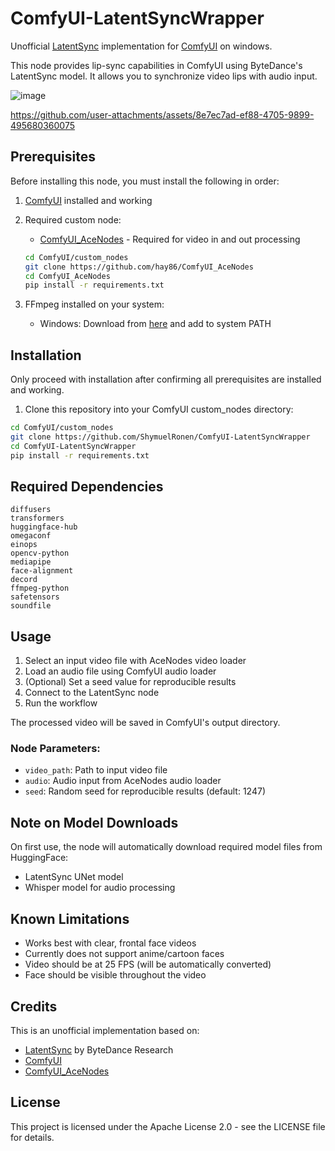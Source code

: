 # ComfyUI-LatentSyncWrapper

Unofficial [LatentSync](https://github.com/bytedance/LatentSync) implementation for [ComfyUI](https://github.com/comfyanonymous/ComfyUI) on windows.

This node provides lip-sync capabilities in ComfyUI using ByteDance's LatentSync model. It allows you to synchronize video lips with audio input.

![image](https://github.com/user-attachments/assets/678f5319-90b1-4c0a-b7ae-d3f01295157f)

https://github.com/user-attachments/assets/8e7ec7ad-ef88-4705-9899-495680360075

## Prerequisites

Before installing this node, you must install the following in order:

1. [ComfyUI](https://github.com/comfyanonymous/ComfyUI) installed and working

2. Required custom node:
   - [ComfyUI_AceNodes](https://github.com/hay86/ComfyUI_AceNodes) - Required for video in and out processing
   ```bash
   cd ComfyUI/custom_nodes
   git clone https://github.com/hay86/ComfyUI_AceNodes
   cd ComfyUI_AceNodes
   pip install -r requirements.txt
   ```

3. FFmpeg installed on your system:
   - Windows: Download from [here](https://github.com/BtbN/FFmpeg-Builds/releases) and add to system PATH

## Installation

Only proceed with installation after confirming all prerequisites are installed and working.

1. Clone this repository into your ComfyUI custom_nodes directory:
```bash
cd ComfyUI/custom_nodes
git clone https://github.com/ShymuelRonen/ComfyUI-LatentSyncWrapper
cd ComfyUI-LatentSyncWrapper
pip install -r requirements.txt
```

## Required Dependencies
```
diffusers
transformers
huggingface-hub
omegaconf
einops
opencv-python
mediapipe
face-alignment
decord
ffmpeg-python
safetensors
soundfile
```

## Usage

1. Select an input video file with AceNodes video loader
2. Load an audio file using ComfyUI audio loader
3. (Optional) Set a seed value for reproducible results
4. Connect to the LatentSync node
5. Run the workflow

The processed video will be saved in ComfyUI's output directory.

### Node Parameters:
- `video_path`: Path to input video file
- `audio`: Audio input from AceNodes audio loader
- `seed`: Random seed for reproducible results (default: 1247)


## Note on Model Downloads

On first use, the node will automatically download required model files from HuggingFace:
- LatentSync UNet model
- Whisper model for audio processing

## Known Limitations

- Works best with clear, frontal face videos
- Currently does not support anime/cartoon faces
- Video should be at 25 FPS (will be automatically converted)
- Face should be visible throughout the video

## Credits

This is an unofficial implementation based on:
- [LatentSync](https://github.com/bytedance/LatentSync) by ByteDance Research
- [ComfyUI](https://github.com/comfyanonymous/ComfyUI)
- [ComfyUI_AceNodes](https://github.com/hay86/ComfyUI_AceNodes)

## License

This project is licensed under the Apache License 2.0 - see the LICENSE file for details.
